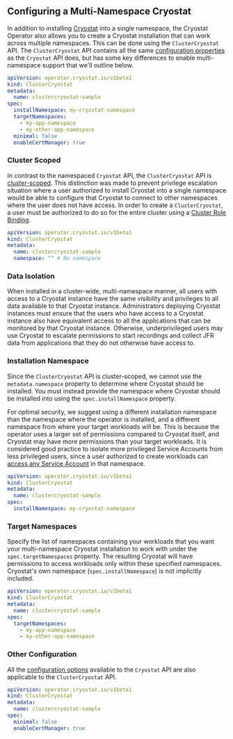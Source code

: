 ## Configuring a Multi-Namespace Cryostat
In addition to installing [Cryostat](https://github.com/cryostatio/cryostat) into a single namespace, the Cryostat Operator also allows you to create a Cryostat installation that can work across multiple namespaces. This can be done using the `ClusterCryostat` API. The `ClusterCryostat` API contains all the same [configuration properties](config.md) as the `Cryostat` API does, but has some key differences to enable multi-namespace support that we'll outline below.

```yaml
apiVersion: operator.cryostat.io/v1beta1
kind: ClusterCryostat
metadata:
  name: clustercryostat-sample
spec:
  installNamespace: my-cryostat-namespace
  targetNamespaces:
    - my-app-namespace
    - my-other-app-namespace
  minimal: false
  enableCertManager: true
```
### Cluster Scoped
In contrast to the namespaced `Cryostat` API, the `ClusterCryostat` API is [cluster-scoped](https://kubernetes.io/docs/reference/using-api/api-concepts/#resource-uris). This distinction was made to prevent privilege escalation situation where a user authorized to install Cryostat into a single namespace would be able to configure that Cryostat to connect to other namespaces where the user does not have access. In order to create a `ClusterCryostat`, a user must be authorized to do so for the entire cluster using a [Cluster Role Binding](https://kubernetes.io/docs/reference/access-authn-authz/rbac/#rolebinding-and-clusterrolebinding).

```yaml
apiVersion: operator.cryostat.io/v1beta1
kind: ClusterCryostat
metadata:
  name: clustercryostat-sample
  namespace: "" # No namespace
```

### Data Isolation
When installed in a cluster-wide, multi-namespace manner, all users with access to a Cryostat instance have the same visibility and privileges to all data available to that Cryostat instance. Administrators deploying Cryostat instances must ensure that the users who have access to a Cryostat instance also have equivalent access to all the applications that can be monitored by that Cryostat instance. Otherwise, underprivileged users may use Cryostat to escalate permissions to start recordings and collect JFR data from applications that they do not otherwise have access to.

### Installation Namespace
Since the `ClusterCryostat` API is cluster-scoped, we cannot use the `metadata.namespace` property to determine where Cryostat should be installed. You must instead provide the namespace where Cryostat should be installed into using the `spec.installNamespace` property.

For optimal security, we suggest using a different installation namespace than the namespace where the operator is installed, and a different namespace from where your target workloads will be. This is because the operator uses a larger set of permissions compared to Cryostat itself, and Cryostat may have more permissions than your target workloads. It is considered good practice to isolate more privileged Service Accounts from less privileged users, since a user authorized to create workloads can [access any Service Account](https://kubernetes.io/docs/concepts/security/rbac-good-practices/#workload-creation) in that namespace.

```yaml
apiVersion: operator.cryostat.io/v1beta1
kind: ClusterCryostat
metadata:
  name: clustercryostat-sample
spec:
  installNamespace: my-cryostat-namespace
```

### Target Namespaces
Specify the list of namespaces containing your workloads that you want your multi-namespace Cryostat installation to work with under the `spec.targetNamespaces` property. The resulting Cryostat will have permissions to access workloads only within these specified namespaces. Cryostat's own namespace (`spec.installNamespace`) is not implicitly included.

```yaml
apiVersion: operator.cryostat.io/v1beta1
kind: ClusterCryostat
metadata:
  name: clustercryostat-sample
spec:
  targetNamespaces:
    - my-app-namespace
    - my-other-app-namespace
```

### Other Configuration
All the [configuration options](config.md) available to the `Cryostat` API are also applicable to the `ClusterCryostat` API.

```yaml
apiVersion: operator.cryostat.io/v1beta1
kind: ClusterCryostat
metadata:
  name: clustercryostat-sample
spec:
  minimal: false
  enableCertManager: true
```
